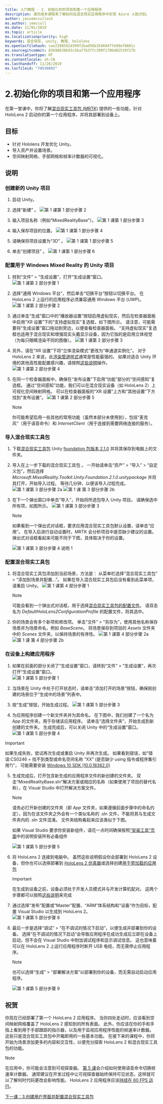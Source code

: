 ```yaml
---
title: 入门教程 - 2. 初始化你的项目和第一个应用程序
description: 请完成本课程来了解如何在混合现实应用程序中实现 Azure 人脸识别。
author: jessemcculloch
ms.author: jemccull
ms.date: 11/01/2019
ms.topic: article
ms.localizationpriority: high
keywords: 混合现实, unity, 教程, hololens
ms.openlocfilehash: cae2398582d399f2bad56b354694f7e99ef8681c
ms.sourcegitcommit: 83698638b93c5ba77b3ffc399f1706482539f27b
ms.translationtype: HT
ms.contentlocale: zh-CN
ms.lasthandoff: 11/26/2019
ms.locfileid: "74539692"
---
```

# <a name="2-initializing-your-project-and-first-application"></a>2.初始化你的项目和第一个应用程序

在第一堂课中，你将了解[混合现实工具包 (MRTK)]() 提供的一些功能，针对 HoloLens 2 启动你的第一个应用程序，并将其部署到设备上。

## <a name="objectives"></a>目标

* 针对 Hololens 开发优化 Unity。
* 导入资产并设置场景。
* 空间映射网格、手部网格和帧率计数器的可视化。

## <a name="instructions"></a>说明

### <a name="create-new-unity-project"></a>创建新的 Unity 项目

1. 启动 Unity。
2. 选择“新建”  。
![第 1 课第 1 部分步骤 2](images/mrlearning-base-ch1-1-step2.JPG)

3. 输入项目名称（例如“MixedRealityBase”）。
![第 1 课第 1 部分步骤 3](images/mrlearning-base-ch1-1-step3.JPG)
4. 输入保存项目的位置。
![第 1 课第 1 部分步骤 4](images/mrlearning-base-ch1-1-step4.JPG)
5. 请确保将项目设置为“3D”  。
![第 1 课第 1 部分步骤 5](images/mrlearning-base-ch1-1-step5.JPG)
6. 单击“创建项目”  。
![第 1 课第 1 部分步骤 6](images/mrlearning-base-ch1-1-step6.JPG)


### <a name="configure-the-unity-project-for-windows-mixed-reality"></a>配置用于 Windows Mixed Reality 的 Unity 项目

1. 转到“文件” > “生成设置”，打开“生成设置”窗口。   
![第 1 课第 2 部分步骤 1](images/mrlearning-base-ch1-2-step1.JPG)
2. 选择“通用 Windows 平台”，然后单击“切换平台”按钮以切换平台。   在 HoloLens 2 上运行的应用程序必须兼容通用 Windows 平台 (UWP)。
![第 1 课第 2 部分步骤 2](images/mrlearning-base-ch1-2-step2.JPG)
3. 通过单击“生成”窗口中的“播放器设置”按钮启用虚拟现实，然后在检查器面板中启用“XR 设置”下的“支持虚拟现实”复选框，如下图所示。   请注意，可能需要将“生成设置”窗口拖动到旁边，以便查看检查器面板。  “支持虚拟现实”复选框也适用于混合现实和增强现实头戴显示设备，因为它指的是启用立体视觉（为每只眼睛渲染不同的图像）。  ![第 1 课第 2 部分步骤 3](images/mrlearning-base-ch1-2-step3.JPG)
4. 另外，请在“XR 设置”下将“立体渲染模式”更改为“单通道实例化”。   对于 HoloLens 2 来说，此[渲染管道样式](https://docs.unity3d.com/Manual/SinglePassStereoRenderingHoloLens.html)通常是性能最强的。 如果对适合 Unity 环境的其他高性能配置感兴趣，请按照[这些说明](recommended-settings-for-unity.md)操作。
![第 1 课第 2 部分步骤 4](images/mrlearning-base-ch1-2-step4.jpg)
5. 在同一个检查器面板中，确保在“发布设置”下启用“功能”部分的“空间感知”复选框。   通过“空间感知”功能，我们可以在混合现实设备（如 HoloLens 2）上可视化空间映射网格。 可以在检查器面板的“XR 设置”上方和“其他设置”下方找到“发布设置”。
![第 1 课第 2 部分步骤 5](images/mrlearning-base-ch1-2-step5.JPG)

    > [!NOTE]
    > 你可能希望启用一些其他的常用功能（虽然本部分未使用到），包括“麦克风”（用于语音命令）和 *InternetClient*（用于连接到需要网络连接的服务）。 

### <a name="import-the-mixed-reality-toolkit"></a>导入混合现实工具包

1. 下载[混合现实工具包](https://github.com/microsoft/MixedRealityToolkit-Unity/releases) Unity [foundation 包版本 2.1.0](https://github.com/microsoft/MixedRealityToolkit-Unity/releases/download/v2.1.0/Microsoft.MixedReality.Toolkit.Unity.Foundation.2.1.0.unitypackage) 并将其保存到电脑上的文件夹。

2. 导入在上一步下载的混合现实工具包  。 一开始请单击“资产”   >   “导入” >   “自定义包”，然后选择 *Microsoft.MixedReality.Toolkit.Unity.Foundation.2.1.0.unitypackage* 并将其打开，开始导入过程。 等待几分钟，以便该导入过程完成。
    ![第 1 课第 3 部分步骤 2a](images/mrlearning-base-ch1-3-step2a.JPG) ![第 1 课 第 3 部分步骤 2b](images/mrlearning-base-ch1-3-step2b.JPG)

3. 在下一个弹出窗口中单击“导入”，开始将所选包导入 Unity 项目。  请确保选中所有项，如图所示。
    ![第 1 课第 3 部分步骤 3](images/mrlearning-base-ch1-3-step3.JPG)

    > [!NOTE]
    > 如果看到一个弹出式对话框，要求应用混合现实工具包默认设置，请单击“应用”。  在导入后进行自动设置时，MRTK 会分析项目中是否缺少建议的设置。 弹出式对话框看起来可能不同于下图，具体取决于你的设置。

    ![第 1 课第 3 部分步骤 4 说明 1](images/mrlearning-base-ch1-3-step4-note1.JPG)

### <a name="configure-the-mixed-reality-toolkit"></a>配置混合现实工具包

1. 将混合现实工具包添加到当前场景，方法是：  从菜单栏选择“混合现实工具包”   >   “添加到场景并配置...”。 如果在导入混合现实工具包后没有看到此菜单项，请重启 Unity。
    ![第 1 课第 4 部分步骤 1](images/mrlearning-base-ch1-4-step1.JPG)

    > [!NOTE]
    > 可能会看到一个弹出式对话框，用于选择[混合现实工具包的配置文件](https://microsoft.github.io/MixedRealityToolkit-Unity/Documentation/Profiles/Profiles.html)。 请双击名为 *DefaultHoloLens2ConfigurationProfile* 的配置文件，将其选中。

2. 你的场景会有多个新项和修改项。 单击“文件” > “另存为”，使用其他名称保存场景并为场景命名，例如 *BaseScene*。   将场景保存到项目的 *Assets* 文件夹中的 *Scenes* 文件夹，以保持场景的有序性。
    ![第 1 课第 4 部分步骤 2a](images/mrlearning-base-ch1-4-step2a.JPG) ![第 1 课 第 4 部分步骤 2b](images/mrlearning-base-ch1-4-step2b.JPG)

### <a name="build-your-application-to-your-device"></a>在设备上构建应用程序

1. 如果在前面的部分关闭了“生成设置”窗口，请转到“文件” > “生成设置”，再次打开“生成设置”窗口。    
    ![第 1 课第 5 部分步骤 1](images/mrlearning-base-ch1-5-step1.JPG)

2. 当场景在 Unity 中处于打开状态时，请单击“添加打开的场景”按钮，确保刚创建的场景位于“生成中的场景”列表中。  

3. 按“生成”按钮，开始生成过程。 
    ![第 1 课第 5 部分步骤 3](images/mrlearning-base-ch1-5-step3.JPG)

4. 为应用程序创建一个新文件夹并为其命名。 在下图中，我们创建了一个名为 App 的文件夹，用于存储该应用程序。 请单击“选择文件夹”，开始生成到新创建的文件夹。  生成完成后，可以关闭 Unity 中的“生成设置”窗口。 
    ![第 1 课第 5 部分步骤 4](images/mrlearning-base-ch1-5-step4.JPG)

  > [!IMPORTANT]
  > 如果生成失败，尝试再次生成或重启 Unity 并再次生成。 如果看到错误，如“错误:CS0246 = 找不到类型或命名空间名称 “XX” (是否缺少 using 指令或程序集引用?)”， 可能需要安装 [Windows 10 SDK (10.0.18362.0)](https://developer.microsoft.com//windows/downloads/windows-10-sdk)

5. 生成完成后，打开包含新生成的应用程序文件的新创建的文件夹。 双击“MixedRealityBase.sln”解决方案或相应的名称（如果使用了项目的替代名称），在 Visual Studio 中打开解决方案文件。 

    > [!NOTE]
    > 请务必打开新创建的文件夹（即 *App* 文件夹，如果遵循前面步骤中的命名约定），因为在该文件夹之外会有一个类似名称的 .sln 文件，不能将其与生成文件夹内的 .sln 文件混淆。 文件夹结构看起来应该类似于下图。
    >
    > 如果 Visual Studio 要求你安装新组件，请花一点时间确保按照[“安装工具”页面](install-the-tools.md)中的说明安装所有必备组件

    ![第 1 课第 5 部分步骤 5](images/mrlearning-base-ch1-5-step5.JPG)

6. 将 HoloLens 2 连接到电脑中。 虽然这些说明假设你会部署到 HoloLens 2 设备，但你也可以选择部署到 [HoloLens 2 仿真器](using-the-hololens-emulator.md)或选择创建[用于旁加载的应用包](<https://docs.microsoft.com//windows/uwp/packaging/packaging-uwp-apps>)

    > [!IMPORTANT]
    > 在生成到设备之前，设备必须处于开发人员模式并与开发计算机配对。  这两个步骤都可以按照[这些说明](using-visual-studio.md)来完成

7. 通过选择“发布”配置或“Master”配置、“ARM”体系结构和“设备”作为目标，配置 Visual Studio 以生成到 HoloLens 2。    
    ![第 1 课第 5 部分步骤 8](images/mrlearning-base-ch1-5-step7.JPG)

8. 最后一步是选择“调试” > “在不调试的情况下启动”，以便生成并部署到你的设备。   选择“在不调试的情况下启动”会导致应用程序在成功生成后立即在设备上启动，但不会在 Visual Studio 中附加调试程序和显示调试信息。  这也意味着可以在 HoloLens 2 上运行应用程序时断开 USB 电缆，而无需停止应用程序。

    > [!NOTE]
    > 也可以选择“生成” > “部署解决方案”以部署到你的设备，而无需自动启动应用程序。  

    ![第 1 课第 5 部分步骤 9](images/mrlearning-base-ch1-5-step8.JPG)

## <a name="congratulations"></a>祝贺

你现在已经部署了第一个 HoloLens 2 应用程序。 当你四处走动时，应该看到空间映射网格覆盖了 HoloLens 2 感知到的所有表面。 此外，你应该在你的手和手指上看到用于手部跟踪的指示器，以及用于监视应用程序性能的帧速率计数器。 这些只是混合现实工具包中开箱即用的一些基本功能。 在接下来的课程中，你将开始为场景添加更多的内容和交互性，以便充分探索 HoloLens 2 和混合现实工具包的功能。

> [!NOTE]
> 在应用中，你可能会注意到可视探查器。 [第 5 课](mrlearning-base-ch5.md)会介绍如何使用语音命令切换帧速率计数器。 通常建议在开发过程中让可视探查器始终保持可见状态，这样就可以了解何时代码更改会影响性能。 HoloLens 2 应用程序应该[持续在 60 FPS 运行](understanding-performance-for-mixed-reality.md)。

[下一课：3.创建用户界面并配置混合现实工具包](mrlearning-base-ch2.md)
